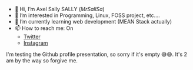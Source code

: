 - 👋 Hi, I’m Axel Sally SALLY (_MrSallSa_)
- 👀 I’m interested in Programming, Linux, FOSS project, etc....
- 🌱 I’m currently learning web development (MEAN Stack actually)
- 📫 How to reach me: On 
  - [Twitter](https://twitter.com/Misteur_SalSa)
  - [Instagram](https://https://www.instagram.com/misteur_salsa)
  
  
I'm testing the Github profile presentation, so sorry if it's empty 😅😅. It's 2 am by the way so forgive me.
<!--- 💞️ I’m looking to collaborate on fun programming project --->

<!---
DevSallSa/DevSallSa is a ✨ special ✨ repository because its `README.md` (this file) appears on your GitHub profile.
You can click the Preview link to take a look at your changes.
--->
